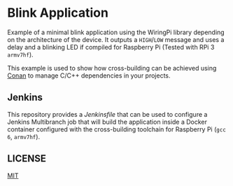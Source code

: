 # Blink Application

Example of a minimal blink application using the WiringPi library depending on the architecture of the device.
It outputs a ``HIGH``/``LOW`` message and uses a delay and a blinking LED if compiled for Raspberry Pi (Tested with RPi 3 ``armv7hf``).

This example is used to show how cross-building can be achieved using [Conan](https://conan.io) to manage C/C++ dependencies in your
projects.

## Jenkins

This repository provides a *Jenkinsfile* that can be used to configure a Jenkins Multibranch job that will build the application inside a
Docker container configured with the cross-building toolchain for Raspberry Pi (``gcc 6``, ``armv7hf``).

## LICENSE

[MIT](LICENSE)